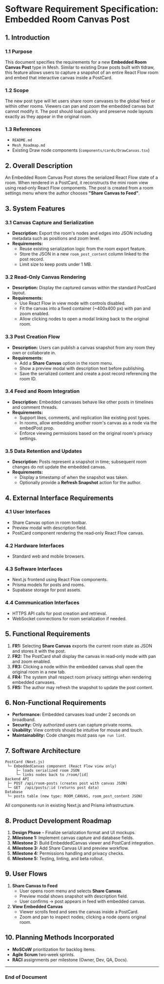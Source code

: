 # Software Requirement Specification: Embedded Room Canvas Post

## 1. Introduction
### 1.1 Purpose
This document specifies the requirements for a new **Embedded Room Canvas Post** type in Mesh. Similar to existing Draw posts built with tldraw, this feature allows users to capture a snapshot of an entire React Flow room and embed that interactive canvas inside a PostCard.

### 1.2 Scope
The new post type will let users share room canvases to the global feed or within other rooms. Viewers can pan and zoom the embedded canvas but cannot modify it. The post should load quickly and preserve node layouts exactly as they appear in the original room.

### 1.3 References
- `README.md`
- `Mesh_Roadmap.md`
- Existing Draw node components (`components/cards/DrawCanvas.tsx`)

## 2. Overall Description
An Embedded Room Canvas Post stores the serialized React Flow state of a room. When rendered in a PostCard, it reconstructs the mini room view using read‑only React Flow components. The post is created from a room settings menu where the author chooses **"Share Canvas to Feed"**.

## 3. System Features
### 3.1 Canvas Capture and Serialization
- **Description:** Export the room's nodes and edges into JSON including metadata such as positions and zoom level.
- **Requirements:**
  - Reuse existing serialization logic from the room export feature.
  - Store the JSON in a new `room_post_content` column linked to the post record.
  - Limit size to keep posts under 1 MB.

### 3.2 Read‑Only Canvas Rendering
- **Description:** Display the captured canvas within the standard PostCard layout.
- **Requirements:**
  - Use React Flow in view mode with controls disabled.
  - Fit the canvas into a fixed container (~400x400 px) with pan and zoom enabled.
  - Allow clicking nodes to open a modal linking back to the original room.

### 3.3 Post Creation Flow
- **Description:** Users can publish a canvas snapshot from any room they own or collaborate in.
- **Requirements:**
  - Add a **Share Canvas** option in the room menu.
  - Show a preview modal with description text before publishing.
  - Save the serialized content and create a post record referencing the room ID.

### 3.4 Feed and Room Integration
- **Description:** Embedded canvases behave like other posts in timelines and comment threads.
- **Requirements:**
  - Support likes, comments, and replication like existing post types.
  - In rooms, allow embedding another room's canvas as a node via the embedPost prop.
  - Enforce viewing permissions based on the original room's privacy settings.

### 3.5 Data Retention and Updates
- **Description:** Posts represent a snapshot in time; subsequent room changes do not update the embedded canvas.
- **Requirements:**
  - Display a timestamp of when the snapshot was taken.
  - Optionally provide a **Refresh Snapshot** action for the author.

## 4. External Interface Requirements
### 4.1 User Interfaces
- Share Canvas option in room toolbar.
- Preview modal with description field.
- PostCard component rendering the read‑only React Flow canvas.

### 4.2 Hardware Interfaces
- Standard web and mobile browsers.

### 4.3 Software Interfaces
- Next.js frontend using React Flow components.
- Prisma models for posts and rooms.
- Supabase storage for post assets.

### 4.4 Communication Interfaces
- HTTPS API calls for post creation and retrieval.
- WebSocket connections for room serialization if needed.

## 5. Functional Requirements
1. **FR1:** Selecting **Share Canvas** exports the current room state as JSON and stores it with the post.
2. **FR2:** The PostCard shall display the canvas in read‑only mode with pan and zoom enabled.
3. **FR3:** Clicking a node within the embedded canvas shall open the original room in a new tab.
4. **FR4:** The system shall respect room privacy settings when rendering embedded canvases.
5. **FR5:** The author may refresh the snapshot to update the post content.

## 6. Non‑Functional Requirements
- **Performance:** Embedded canvases load under 2 seconds on broadband.
- **Security:** Only authorized users can capture private rooms.
- **Usability:** View controls should be intuitive for mouse and touch.
- **Maintainability:** Code changes must pass `npm run lint`.

## 7. Software Architecture
```
PostCard (Next.js)
 └─ EmbeddedCanvas component (React Flow view only)
     ├─ loads serialized room JSON
     └─ links nodes back to /room/[id]
Backend API
 ├─ POST /api/room-posts (creates post with canvas JSON)
 └─ GET  /api/posts/:id (returns post data)
Database
 └─ posts table (new type: ROOM_CANVAS, room_post_content JSON)
```
All components run in existing Next.js and Prisma infrastructure.

## 8. Product Development Roadmap
1. **Design Phase** – Finalize serialization format and UI mockups.
2. **Milestone 1:** Implement canvas capture and database fields.
3. **Milestone 2:** Build EmbeddedCanvas viewer and PostCard integration.
4. **Milestone 3:** Add Share Canvas UI and preview workflow.
5. **Milestone 4:** Permissions handling and privacy checks.
6. **Milestone 5:** Testing, linting, and beta rollout.

## 9. User Flows
1. **Share Canvas to Feed**
   - User opens room menu and selects **Share Canvas**.
   - Preview modal shows snapshot with description field.
   - User confirms → post appears in feed with embedded canvas.
2. **View Embedded Canvas**
   - Viewer scrolls feed and sees the canvas inside a PostCard.
   - Zoom and pan to inspect nodes; clicking a node opens original room.

## 10. Planning Methods Incorporated
- **MoSCoW** prioritization for backlog items.
- **Agile Scrum** two‑week sprints.
- **RACI** assignments per milestone (Owner, Dev, QA, Docs).

---

### End of Document
